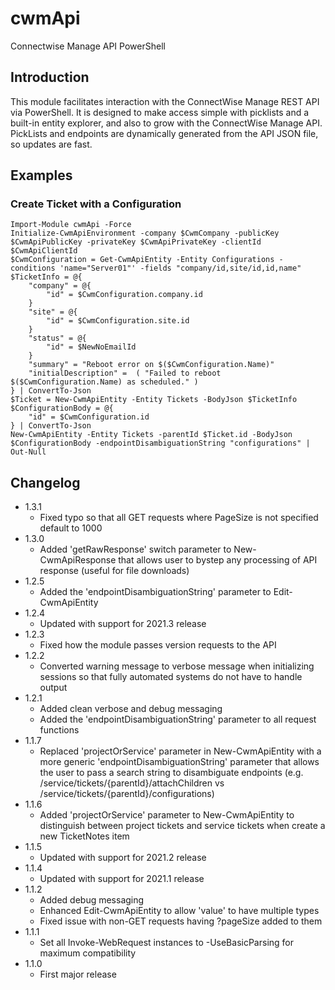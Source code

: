 # cwmApi

Connectwise Manage API PowerShell

## Introduction

This module facilitates interaction with the ConnectWise Manage REST API via PowerShell. It is designed to make access simple with picklists and a built-in entity explorer, and also to grow with the ConnectWise Manage API. PickLists and endpoints are dynamically generated from the API JSON file, so updates are fast.

## Examples

### Create Ticket with a Configuration

    Import-Module cwmApi -Force
    Initialize-CwmApiEnvironment -company $CwmCompany -publicKey $CwmApiPublicKey -privateKey $CwmApiPrivateKey -clientId $CwmApiClientId
    $CwmConfiguration = Get-CwmApiEntity -Entity Configurations -conditions 'name="Server01"' -fields "company/id,site/id,id,name"
    $TicketInfo = @{
        "company" = @{
            "id" = $CwmConfiguration.company.id
        }
        "site" = @{
            "id" = $CwmConfiguration.site.id
        }
        "status" = @{
            "id" = $NewNoEmailId
        }
        "summary" = "Reboot error on $($CwmConfiguration.Name)"
        "initialDescription" =  ( "Failed to reboot $($CwmConfiguration.Name) as scheduled." )
    } | ConvertTo-Json
    $Ticket = New-CwmApiEntity -Entity Tickets -BodyJson $TicketInfo
    $ConfigurationBody = @{
        "id" = $CwmConfiguration.id
    } | ConvertTo-Json
    New-CwmApiEntity -Entity Tickets -parentId $Ticket.id -BodyJson $ConfigurationBody -endpointDisambiguationString "configurations" | Out-Null
    
## Changelog

- 1.3.1
    - Fixed typo so that all GET requests where PageSize is not specified default to 1000
- 1.3.0
    - Added 'getRawResponse' switch parameter to New-CwmApiResponse that allows user to bystep any processing of API response (useful for file downloads)
- 1.2.5
    - Added the 'endpointDisambiguationString' parameter to Edit-CwmApiEntity
- 1.2.4
    - Updated with support for 2021.3 release
- 1.2.3
    - Fixed how the module passes version requests to the API
- 1.2.2
    - Converted warning message to verbose message when initializing sessions so that fully automated systems do not have to handle output
- 1.2.1
    - Added clean verbose and debug messaging
    - Added the 'endpointDisambiguationString' parameter to all request functions
- 1.1.7
    - Replaced 'projectOrService' parameter in New-CwmApiEntity with a more generic 'endpointDisambiguationString' parameter that allows the user to pass a search string to disambiguate endpoints (e.g. /service/tickets/{parentId}/attachChildren vs /service/tickets/{parentId}/configurations)
- 1.1.6
    - Added 'projectOrService' parameter to New-CwmApiEntity to distinguish between project tickets and service tickets when create a new TicketNotes item
- 1.1.5
    - Updated with support for 2021.2 release
- 1.1.4
    - Updated with support for 2021.1 release
- 1.1.2
    - Added debug messaging
    - Enhanced Edit-CwmApiEntity to allow 'value' to have multiple types
    - Fixed issue with non-GET requests having ?pageSize added to them
- 1.1.1
    - Set all Invoke-WebRequest instances to -UseBasicParsing for maximum compatibility
- 1.1.0
    - First major release
